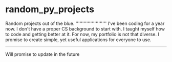 # random_py_projects
Random projects out of the blue. 
'''''''''''''''''''''''
I've been coding for a year now. I don't have a proper CS background to start with. I taught myself how to code and getting better at it.
For now, my portfolio is not that diverse. I promise to create simple, yet useful applications for everyone to use.

-----------------------
Will promise to update in the future
